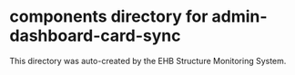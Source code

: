 # components directory for admin-dashboard-card-sync

This directory was auto-created by the EHB Structure Monitoring System.